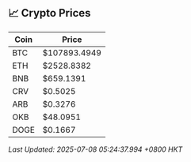 ## 📈 Crypto Prices

| Coin | Price |
| ---- | ----- |
| BTC | $107893.4949 |
| ETH | $2528.8382 |
| BNB | $659.1391 |
| CRV | $0.5025 |
| ARB | $0.3276 |
| OKB | $48.0951 |
| DOGE | $0.1667 |

_Last Updated: 2025-07-08 05:24:37.994 +0800 HKT_